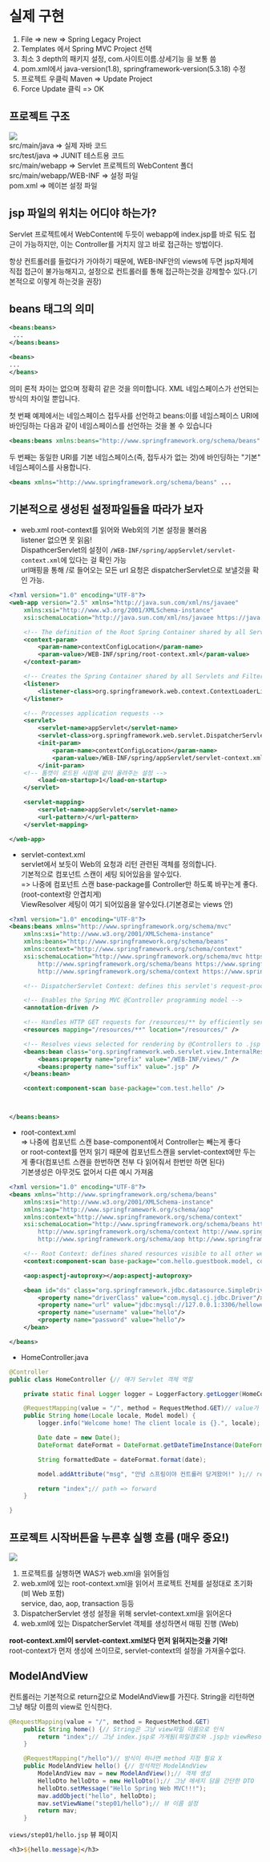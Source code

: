 # 실제 구현

1. File => new => Spring Legacy Project
2. Templates 에서 Spring MVC Project 선택
3. 최소 3 depth의 패키지 설정, com.사이트이름.상세기능 을 보통 씀
4. pom.xml에서 java-version(1.8), springframework-version(5.3.18) 수정
5. 프로젝트 우클릭 Maven => Update Project
6. Force Update 클릭 => OK

## 프로젝트 구조

![](img/STS%20MVC%20%ED%94%84%EB%A1%9C%EC%A0%9D%ED%8A%B8%20%EA%B5%AC%EC%A1%B0.PNG)  
src/main/java => 실제 자바 코드  
src/test/java => JUNIT 테스트용 코드  
src/main/webapp => Servlet 프로젝트의 WebContent 폴더  
src/main/webapp/WEB-INF => 설정 파일  
pom.xml => 메이븐 설정 파일

## jsp 파일의 위치는 어디야 하는가?

Servlet 프로젝트에서 WebContent에 두듯이 webapp에 index.jsp를 바로 둬도 접근이 가능하지만, 이는 Controller를 거치지 않고 바로 접근하는 방법이다.

항상 컨트롤러를 들렀다가 가야하기 때문에, WEB-INF안의 views에 두면 jsp자체에 직접 접근이 불가능해지고, 설정으로 컨트롤러를 통해 접근하는것을 강제할수 있다.(기본적으로 이렇게 하는것을 권장)

## beans 태그의 의미

```xml
<beans:beans>
 ...
</beans:beans>

<beans>
...
</beans>

```

의미 론적 차이는 없으며 정확히 같은 것을 의미합니다. XML 네임스페이스가 선언되는 방식의 차이일 뿐입니다.

첫 번째 예제에서는 네임스페이스 접두사를 선언하고 beans:이를 네임스페이스 URI에 바인딩하는 다음과 같이 네임스페이스를 선언하는 것을 볼 수 있습니다

```xml
<beans:beans xmlns:beans="http://www.springframework.org/schema/beans" ...
```

두 번째는 동일한 URI를 기본 네임스페이스(즉, 접두사가 없는 것)에 바인딩하는 "기본" 네임스페이스를 사용합니다.

```xml
<beans xmlns="http://www.springframework.org/schema/beans" ...
```

## 기본적으로 생성된 설정파일들을 따라가 보자

- web.xml
  root-context를 읽어와 Web외의 기본 설정을 불러옴  
  listener 없으면 못 읽음!  
  DispathcerServlet의 설정이 `/WEB-INF/spring/appServlet/servlet-context.xml`에 있다는 걸 확인 가능  
  url매핑을 통해 /로 들어오는 모든 url 요청은 dispatcherServlet으로 보낼것을 확인 가능.

```xml
<?xml version="1.0" encoding="UTF-8"?>
<web-app version="2.5" xmlns="http://java.sun.com/xml/ns/javaee"
	xmlns:xsi="http://www.w3.org/2001/XMLSchema-instance"
	xsi:schemaLocation="http://java.sun.com/xml/ns/javaee https://java.sun.com/xml/ns/javaee/web-app_2_5.xsd">

	<!-- The definition of the Root Spring Container shared by all Servlets and Filters -->
	<context-param>
		<param-name>contextConfigLocation</param-name>
		<param-value>/WEB-INF/spring/root-context.xml</param-value>
	</context-param>

	<!-- Creates the Spring Container shared by all Servlets and Filters -->
	<listener>
		<listener-class>org.springframework.web.context.ContextLoaderListener</listener-class>
	</listener>

	<!-- Processes application requests -->
	<servlet>
		<servlet-name>appServlet</servlet-name>
		<servlet-class>org.springframework.web.servlet.DispatcherServlet</servlet-class>
		<init-param>
			<param-name>contextConfigLocation</param-name>
			<param-value>/WEB-INF/spring/appServlet/servlet-context.xml</param-value>
		</init-param>
    <!-- 톰캣이 로드된 시점에 같이 올려주는 설정 -->
		<load-on-startup>1</load-on-startup>
	</servlet>

	<servlet-mapping>
		<servlet-name>appServlet</servlet-name>
		<url-pattern>/</url-pattern>
	</servlet-mapping>

</web-app>
```

- servlet-context.xml  
  servlet에서 보듯이 Web의 요청과 리턴 관련된 객체를 정의합니다.  
  기본적으로 컴포넌트 스캔이 세팅 되어있음을 알수있다.  
  => 나중에 컴포넌트 스캔 base-package를 Controller만 하도록 바꾸는게 좋다. (root-context랑 안겹치게)  
  ViewResolver 세팅이 여기 되어있음을 알수있다.(기본경로는 views 안)

```xml
<?xml version="1.0" encoding="UTF-8"?>
<beans:beans xmlns="http://www.springframework.org/schema/mvc"
	xmlns:xsi="http://www.w3.org/2001/XMLSchema-instance"
	xmlns:beans="http://www.springframework.org/schema/beans"
	xmlns:context="http://www.springframework.org/schema/context"
	xsi:schemaLocation="http://www.springframework.org/schema/mvc https://www.springframework.org/schema/mvc/spring-mvc.xsd
		http://www.springframework.org/schema/beans https://www.springframework.org/schema/beans/spring-beans.xsd
		http://www.springframework.org/schema/context https://www.springframework.org/schema/context/spring-context.xsd">

	<!-- DispatcherServlet Context: defines this servlet's request-processing infrastructure -->

	<!-- Enables the Spring MVC @Controller programming model -->
	<annotation-driven />

	<!-- Handles HTTP GET requests for /resources/** by efficiently serving up static resources in the ${webappRoot}/resources directory -->
	<resources mapping="/resources/**" location="/resources/" />

	<!-- Resolves views selected for rendering by @Controllers to .jsp resources in the /WEB-INF/views directory -->
	<beans:bean class="org.springframework.web.servlet.view.InternalResourceViewResolver">
		<beans:property name="prefix" value="/WEB-INF/views/" />
		<beans:property name="suffix" value=".jsp" />
	</beans:bean>

	<context:component-scan base-package="com.test.hello" />



</beans:beans>
```

- root-context.xml  
   => 나중에 컴포넌트 스캔 base-component에서 Controller는 빼는게 좋다  
   or root-context를 먼저 읽기 때문에 컴포넌트스캔을 servlet-context에만 두는게 좋다(컴포넌트 스캔을 한번하면 전부 다 읽어줘서 한번만 하면 된다)  
  기본생성은 아무것도 없어서 다른 예시 가져옴

```xml
<?xml version="1.0" encoding="UTF-8"?>
<beans xmlns="http://www.springframework.org/schema/beans"
	xmlns:xsi="http://www.w3.org/2001/XMLSchema-instance"
	xmlns:aop="http://www.springframework.org/schema/aop"
	xmlns:context="http://www.springframework.org/schema/context"
	xsi:schemaLocation="http://www.springframework.org/schema/beans https://www.springframework.org/schema/beans/spring-beans.xsd
		http://www.springframework.org/schema/context http://www.springframework.org/schema/context/spring-context-4.3.xsd
		http://www.springframework.org/schema/aop http://www.springframework.org/schema/aop/spring-aop-4.3.xsd">

	<!-- Root Context: defines shared resources visible to all other web components -->
	<context:component-scan base-package="com.hello.guestbook.model, com.hello.guestbook.aop" />

	<aop:aspectj-autoproxy></aop:aspectj-autoproxy>

	<bean id="ds" class="org.springframework.jdbc.datasource.SimpleDriverDataSource">
		<property name="driverClass" value="com.mysql.cj.jdbc.Driver"/>
		<property name="url" value="jdbc:mysql://127.0.0.1:3306/helloweb?serverTimezone=UTC&amp;useUniCode=yes&amp;characterEncoding=UTF-8"/>
		<property name="username" value="hello"/>
		<property name="password" value="hello"/>
	</bean>

</beans>

```

- HomeController.java

```java
@Controller
public class HomeController {// 얘가 Servlet 객체 역할

	private static final Logger logger = LoggerFactory.getLogger(HomeController.class);

	@RequestMapping(value = "/", method = RequestMethod.GET)// value가 act역할, method가 doGet, doPost
	public String home(Locale locale, Model model) {
		logger.info("Welcome home! The client locale is {}.", locale);

		Date date = new Date();
		DateFormat dateFormat = DateFormat.getDateTimeInstance(DateFormat.LONG, DateFormat.LONG, locale);

		String formattedDate = dateFormat.format(date);

		model.addAttribute("msg", "안녕 스프링이야 컨트롤러 당겨왔어!" );// request.setAttribute

		return "index";// path => forward
	}

}
```

## 프로젝트 시작버튼을 누른후 실행 흐름 (매우 중요!)

![](img/Spring%20Web%20%EA%B5%AC%EB%8F%99%EC%88%9C%EC%84%9C.PNG)

1. 프로젝트를 실행하면 WAS가 web.xml을 읽어들임
2. web.xml에 있는 root-context.xml을 읽어서 프로젝트 전체를 설정대로 초기화 (비 Web 포함)  
   service, dao, aop, transaction 등등
3. DispatcherServlet 생성 설정을 위해 servlet-context.xml을 읽어온다
4. web.xml에 있는 DispatcherServlet 객체를 생성하면서 매핑 진행 (Web)

**root-context.xml이 servlet-context.xml보다 먼저 읽혀지는것을 기억!**  
root-context가 먼저 생성에 쓰이므로, servlet-context의 설정을 가져올수없다.

## ModelAndView

컨트롤러는 기본적으로 return값으로 ModelAndView를 가진다.
String을 리턴하면 그냥 해당 이름의 view로 인식한다.

```java
@RequestMapping(value = "/", method = RequestMethod.GET)
	public String home() {// String은 그냥 view파일 이름으로 인식
		return "index";// 그냥 index.jsp로 가게됨(파일경로와 .jsp는 viewResolver 설정대로)
	}

	@RequestMapping("/hello")// 방식이 하나면 method 지정 필요 X
	public ModelAndView hello() {// 정석적인 ModelAndView
		ModelAndView mav = new ModelAndView();// 객체 생성
		HelloDto helloDto = new HelloDto();// 그냥 메세지 담을 간단한 DTO
		helloDto.setMessage("Hello Spring Web MVC!!!");
		mav.addObject("hello", helloDto);
		mav.setViewName("step01/hello");// 뷰 이름 설정
		return mav;
	}
```

`views/step01/hello.jsp` 뷰 페이지

```jsp
<h3>${hello.message}</h3>
```
